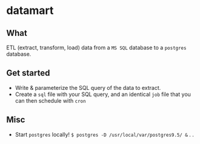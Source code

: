 # datamart

## What 
ETL (extract, transform, load) data from a `MS SQL` database to a `postgres` database. 


## Get started
- Write & parameterize the SQL query of the data to extract. 
- Create a `sql` file with your SQL query, and an identical `job` file that you can then schedule with `cron`


## Misc

- Start `postgres` locally! `$ postgres -D /usr/local/var/postgres9.5/ &`
.
.
